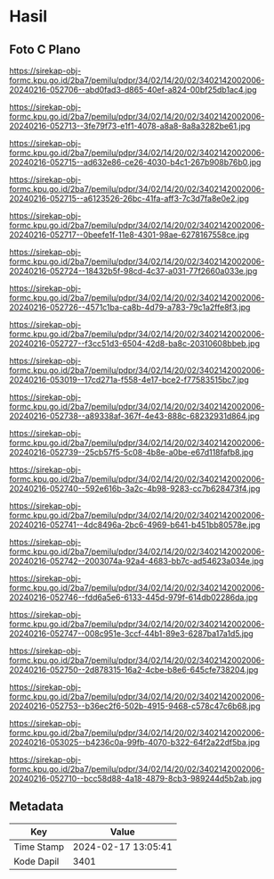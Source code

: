 # Hasil

## Foto C Plano

https://sirekap-obj-formc.kpu.go.id/2ba7/pemilu/pdpr/34/02/14/20/02/3402142002006-20240216-052706--abd0fad3-d865-40ef-a824-00bf25db1ac4.jpg

https://sirekap-obj-formc.kpu.go.id/2ba7/pemilu/pdpr/34/02/14/20/02/3402142002006-20240216-052713--3fe79f73-e1f1-4078-a8a8-8a8a3282be61.jpg

https://sirekap-obj-formc.kpu.go.id/2ba7/pemilu/pdpr/34/02/14/20/02/3402142002006-20240216-052715--ad632e86-ce26-4030-b4c1-267b908b76b0.jpg

https://sirekap-obj-formc.kpu.go.id/2ba7/pemilu/pdpr/34/02/14/20/02/3402142002006-20240216-052715--a6123526-26bc-41fa-aff3-7c3d7fa8e0e2.jpg

https://sirekap-obj-formc.kpu.go.id/2ba7/pemilu/pdpr/34/02/14/20/02/3402142002006-20240216-052717--0beefe1f-11e8-4301-98ae-6278167558ce.jpg

https://sirekap-obj-formc.kpu.go.id/2ba7/pemilu/pdpr/34/02/14/20/02/3402142002006-20240216-052724--18432b5f-98cd-4c37-a031-77f2660a033e.jpg

https://sirekap-obj-formc.kpu.go.id/2ba7/pemilu/pdpr/34/02/14/20/02/3402142002006-20240216-052726--4571c1ba-ca8b-4d79-a783-79c1a2ffe8f3.jpg

https://sirekap-obj-formc.kpu.go.id/2ba7/pemilu/pdpr/34/02/14/20/02/3402142002006-20240216-052727--f3cc51d3-6504-42d8-ba8c-20310608bbeb.jpg

https://sirekap-obj-formc.kpu.go.id/2ba7/pemilu/pdpr/34/02/14/20/02/3402142002006-20240216-053019--17cd271a-f558-4e17-bce2-f77583515bc7.jpg

https://sirekap-obj-formc.kpu.go.id/2ba7/pemilu/pdpr/34/02/14/20/02/3402142002006-20240216-052738--a89338af-367f-4e43-888c-68232931d864.jpg

https://sirekap-obj-formc.kpu.go.id/2ba7/pemilu/pdpr/34/02/14/20/02/3402142002006-20240216-052739--25cb57f5-5c08-4b8e-a0be-e67d118fafb8.jpg

https://sirekap-obj-formc.kpu.go.id/2ba7/pemilu/pdpr/34/02/14/20/02/3402142002006-20240216-052740--592e616b-3a2c-4b98-9283-cc7b628473f4.jpg

https://sirekap-obj-formc.kpu.go.id/2ba7/pemilu/pdpr/34/02/14/20/02/3402142002006-20240216-052741--4dc8496a-2bc6-4969-b641-b451bb80578e.jpg

https://sirekap-obj-formc.kpu.go.id/2ba7/pemilu/pdpr/34/02/14/20/02/3402142002006-20240216-052742--2003074a-92a4-4683-bb7c-ad54623a034e.jpg

https://sirekap-obj-formc.kpu.go.id/2ba7/pemilu/pdpr/34/02/14/20/02/3402142002006-20240216-052746--fdd6a5e6-6133-445d-979f-614db02286da.jpg

https://sirekap-obj-formc.kpu.go.id/2ba7/pemilu/pdpr/34/02/14/20/02/3402142002006-20240216-052747--008c951e-3ccf-44b1-89e3-6287ba17a1d5.jpg

https://sirekap-obj-formc.kpu.go.id/2ba7/pemilu/pdpr/34/02/14/20/02/3402142002006-20240216-052750--2d878315-16a2-4cbe-b8e6-645cfe738204.jpg

https://sirekap-obj-formc.kpu.go.id/2ba7/pemilu/pdpr/34/02/14/20/02/3402142002006-20240216-052753--b36ec2f6-502b-4915-9468-c578c47c6b68.jpg

https://sirekap-obj-formc.kpu.go.id/2ba7/pemilu/pdpr/34/02/14/20/02/3402142002006-20240216-053025--b4236c0a-99fb-4070-b322-64f2a22df5ba.jpg

https://sirekap-obj-formc.kpu.go.id/2ba7/pemilu/pdpr/34/02/14/20/02/3402142002006-20240216-052710--bcc58d88-4a18-4879-8cb3-989244d5b2ab.jpg


## Metadata

| Key        | Value               |
| ---------- | ------------------- |
| Time Stamp | 2024-02-17 13:05:41 |
| Kode Dapil | 3401                |



